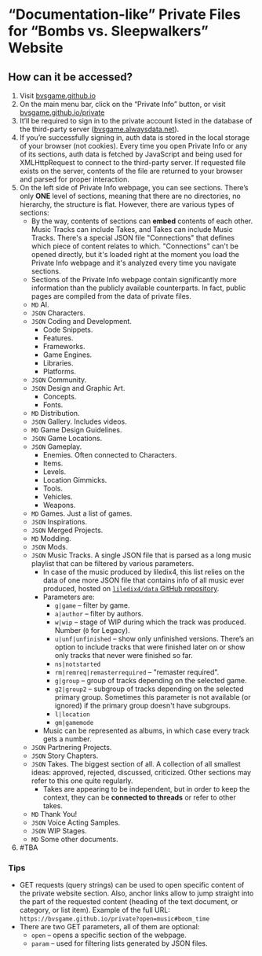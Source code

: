 # “Documentation-like” Private Files for “Bombs vs. Sleepwalkers” Website

## How can it be accessed?

1. Visit [bvsgame.github.io](https://bvsgame.github.io)
2. On the main menu bar, click on the “Private Info” button, or visit [bvsgame.github.io/private](https://bvsgame.github.io/private)
3. It’ll be required to sign in to the private account listed in the database of the third-party server ([bvsgame.alwaysdata.net](https://bvsgame.alwaysdata.net)).
4. If you’re successfully signing in, auth data is stored in the local storage of your browser (not cookies). Every time you open Private Info or any of its sections, auth data is fetched by JavaScript and being used for XMLHttpRequest to connect to the third-party server. If requested file exists on the server, contents of the file are returned to your browser and parsed for proper interaction.
5. On the left side of Private Info webpage, you can see sections. There’s only **ONE** level of sections, meaning that there are no directories, no hierarchy, the structure is flat. However, there are various types of sections:
    - By the way, contents of sections can **embed** contents of each other. Music Tracks can include Takes, and Takes can include Music Tracks. There's a special JSON file "Connections" that defines which piece of content relates to which. "Connections" can't be opened directly, but it's loaded right at the moment you load the Private Info webpage and it's analyzed every time you navigate sections.
    - Sections of the Private Info webpage contain significantly more information than the publicly available counterparts. In fact, public pages are compiled from the data of private files.
    - `MD` AI.
    - `JSON` Characters.
    - `JSON` Coding and Development.
        - Code Snippets.
        - Features.
        - Frameworks.
        - Game Engines.
        - Libraries.
        - Platforms.
    - `JSON` Community.
    - `JSON` Design and Graphic Art.
        - Concepts.
        - Fonts.
    - `MD` Distribution.
    - `JSON` Gallery. Includes videos.
    - `MD` Game Design Guidelines.
    - `JSON` Game Locations.
    - `JSON` Gameplay.
        - Enemies. Often connected to Characters.
        - Items.
        - Levels.
        - Location Gimmicks.
        - Tools.
        - Vehicles.
        - Weapons.
    - `MD` Games. Just a list of games.
    - `JSON` Inspirations.
    - `JSON` Merged Projects.
    - `MD` Modding.
    - `JSON` Mods.
    - `JSON` Music Tracks. A single JSON file that is parsed as a long music playlist that can be filtered by various parameters.
        - In case of the music produced by liledix4, this list relies on the data of one more JSON file that contains info of all music ever produced, hosted on [`liledix4/data` GitHub repository](https://raw.githubusercontent.com/liledix4/data/refs/heads/main/music.json).
        - Parameters are:
            - `g|game` – filter by game.
            - `a|author` – filter by authors.
            - `w|wip` – stage of WIP during which the track was produced. Number (`0` for Legacy).
            - `u|unf|unfinished` – show only unfinished versions. There’s an option to include tracks that were finished later on or show only tracks that never were finished so far.
            - `ns|notstarted`
            - `rm|remreq|remasterrequired` – "remaster required".
            - `g|group` – group of tracks depending on the selected game.
            - `g2|group2` – subgroup of tracks depending on the selected primary group. Sometimes this parameter is not available (or ignored) if the primary group doesn't have subgroups.
            - `l|location`
            - `gm|gamemode`
        - Music can be represented as albums, in which case every track gets a number.
    - `JSON` Partnering Projects.
    - `JSON` Story Chapters.
    - `JSON` Takes. The biggest section of all. A collection of all smallest ideas: approved, rejected, discussed, criticized. Other sections may refer to this one quite regularly.
        - Takes are appearing to be independent, but in order to keep the context, they can be **connected to threads** or refer to other takes.
    - `MD` Thank You!
    - `JSON` Voice Acting Samples.
    - `JSON` WIP Stages.
    - `MD` Some other documents.
6. #TBA

### Tips

- GET requests (query strings) can be used to open specific content of the private website section. Also, anchor links allow to jump straight into the part of the requested content (heading of the text document, or category, or list item). Example of the full URL: `https://bvsgame.github.io/private?open=music#boom_time`
- There are two GET parameters, all of them are optional:
    - `open` – opens a specific section of the webpage.
    - `param` – used for filtering lists generated by JSON files.
